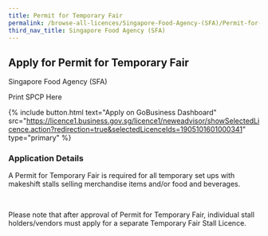 ```yaml
---
title: Permit for Temporary Fair
permalink: /browse-all-licences/Singapore-Food-Agency-(SFA)/Permit-for-Temporary-Fair
third_nav_title: Singapore Food Agency (SFA)
---
```


## Apply for Permit for Temporary Fair

Singapore Food Agency (SFA)

Print SPCP Here

{% include button.html text="Apply on GoBusiness Dashboard" src="https://licence1.business.gov.sg/licence1/neweadvisor/showSelectedLicence.action?redirection=true&selectedLicenceIds=1905101601000341" type="primary" %}

### Application Details
<p>A Permit for Temporary Fair is required for all temporary set ups with makeshift stalls selling merchandise items and/or food and beverages.</p>
<p>&nbsp;</p>
<p>Please note that after approval of Permit for Temporary Fair, individual stall holders/vendors must apply for a separate Temporary Fair Stall Licence.</p>

